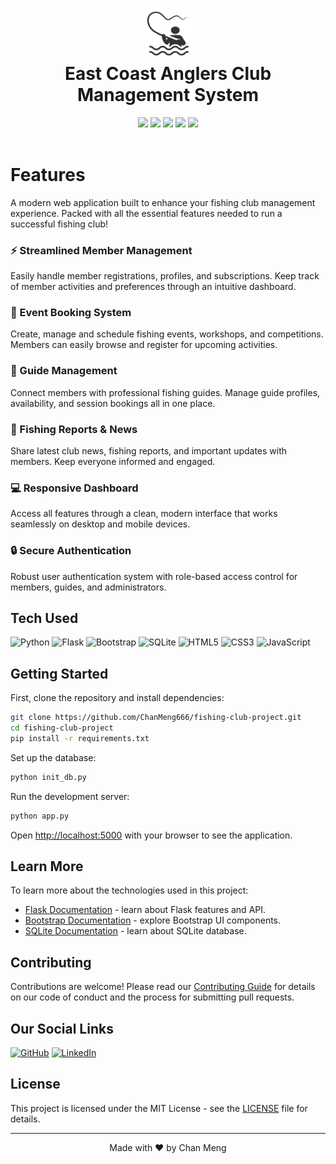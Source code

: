 <div align="center">
 <h1> <img src="/app/static/images/shipfishing.svg" width="80px"><br/>East Coast Anglers Club Management System</h1>
 <img src="https://img.shields.io/badge/python-3.9-blue"/>
 <img src="https://img.shields.io/badge/flask-2.0-brightgreen"/>
 <img src="https://img.shields.io/badge/bootstrap-5.0-purple"/>
 <img src="https://img.shields.io/badge/sqlite-3.0-orange"/>
 <img src="https://img.shields.io/badge/License-MIT-green"/>
</div>


<br/>

# Features
A modern web application built to enhance your fishing club management experience. Packed with all the essential features needed to run a successful fishing club!

### ⚡ Streamlined Member Management
Easily handle member registrations, profiles, and subscriptions. Keep track of member activities and preferences through an intuitive dashboard.

### 📅 Event Booking System
Create, manage and schedule fishing events, workshops, and competitions. Members can easily browse and register for upcoming activities.

### 👥 Guide Management
Connect members with professional fishing guides. Manage guide profiles, availability, and session bookings all in one place.

### 🎣 Fishing Reports & News
Share latest club news, fishing reports, and important updates with members. Keep everyone informed and engaged.

### 💻 Responsive Dashboard
Access all features through a clean, modern interface that works seamlessly on desktop and mobile devices.

### 🔒 Secure Authentication
Robust user authentication system with role-based access control for members, guides, and administrators.

## Tech Used
![Python](https://img.shields.io/badge/python-%2314354C.svg?style=for-the-badge&logo=python&logoColor=white)
![Flask](https://img.shields.io/badge/flask-%23000.svg?style=for-the-badge&logo=flask&logoColor=white)
![Bootstrap](https://img.shields.io/badge/bootstrap-%23563D7C.svg?style=for-the-badge&logo=bootstrap&logoColor=white)
![SQLite](https://img.shields.io/badge/sqlite-%2307405e.svg?style=for-the-badge&logo=sqlite&logoColor=white)
![HTML5](https://img.shields.io/badge/html5-%23E34F26.svg?style=for-the-badge&logo=html5&logoColor=white)
![CSS3](https://img.shields.io/badge/css3-%231572B6.svg?style=for-the-badge&logo=css3&logoColor=white)
![JavaScript](https://img.shields.io/badge/javascript-%23323330.svg?style=for-the-badge&logo=javascript&logoColor=%23F7DF1E)

## Getting Started

First, clone the repository and install dependencies:

```bash
git clone https://github.com/ChanMeng666/fishing-club-project.git
cd fishing-club-project
pip install -r requirements.txt
```

Set up the database:

```bash
python init_db.py
```

Run the development server:

```bash
python app.py
```

Open [http://localhost:5000](http://localhost:5000) with your browser to see the application.

## Learn More

To learn more about the technologies used in this project:

- [Flask Documentation](https://flask.palletsprojects.com/) - learn about Flask features and API.
- [Bootstrap Documentation](https://getbootstrap.com/docs/) - explore Bootstrap UI components.
- [SQLite Documentation](https://www.sqlite.org/docs.html) - learn about SQLite database.

## Contributing

Contributions are welcome! Please read our [Contributing Guide](CONTRIBUTING.md) for details on our code of conduct and the process for submitting pull requests.

## Our Social Links
[![GitHub](https://img.shields.io/badge/github-%23121011.svg?style=normal&logo=github&logoColor=white)](https://github.com/ChanMeng666)
[![LinkedIn](https://img.shields.io/badge/linkedin-%230077B5.svg?style=normal&logo=linkedin&logoColor=white)](https://www.linkedin.com/in/chanmeng666/)

## License

This project is licensed under the MIT License - see the [LICENSE](LICENSE) file for details.

---
<div align="center">
Made with ❤️ by Chan Meng
</div>
